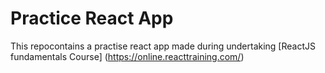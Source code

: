 # Practice React App
This repocontains a practise react app made during undertaking [ReactJS fundamentals Course] (https://online.reacttraining.com/)

